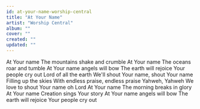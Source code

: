 ```yaml
---
id: at-your-name-worship-central
title: "At Your Name"
artist: "Worship Central"
album: ""
cover: ""
created: ""
updated: ""
---
```


At Your name
The mountains shake and crumble
At Your name
The oceans roar and tumble
At Your name angels will bow
The earth will rejoice
Your people cry out
Lord of all the earth
We'll shout Your name, shout Your name
Filling up the skies
With endless praise, endless praise
Yahweh, Yahweh
We love to shout Your name oh Lord
At Your name
The morning breaks in glory
At Your name
Creation sings Your story
At Your name angels will bow
The earth will rejoice
Your people cry out